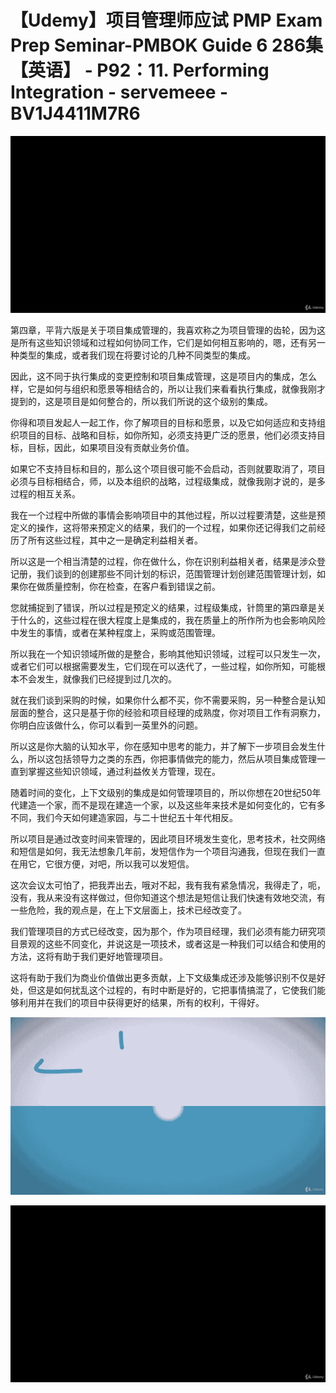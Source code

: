 # 【Udemy】项目管理师应试 PMP Exam Prep Seminar-PMBOK Guide 6  286集【英语】 - P92：11. Performing Integration - servemeee - BV1J4411M7R6

![](img/961b23fdf981cef2ab77efa5724b2717_0.png)

第四章，平背六版是关于项目集成管理的，我喜欢称之为项目管理的齿轮，因为这是所有这些知识领域和过程如何协同工作，它们是如何相互影响的，嗯，还有另一种类型的集成，或者我们现在将要讨论的几种不同类型的集成。

因此，这不同于执行集成的变更控制和项目集成管理，这是项目内的集成，怎么样，它是如何与组织和愿景等相结合的，所以让我们来看看执行集成，就像我刚才提到的，这是项目是如何整合的，所以我们所说的这个级别的集成。

你得和项目发起人一起工作，你了解项目的目标和愿景，以及它如何适应和支持组织项目的目标、战略和目标，如你所知，必须支持更广泛的愿景，他们必须支持目标，目标，因此，如果项目没有贡献业务价值。

如果它不支持目标和目的，那么这个项目很可能不会启动，否则就要取消了，项目必须与目标相结合，师，以及本组织的战略，过程级集成，就像我刚才说的，是多过程的相互关系。

我在一个过程中所做的事情会影响项目中的其他过程，所以过程要清楚，这些是预定义的操作，这将带来预定义的结果，我们的一个过程，如果你还记得我们之前经历了所有这些过程，其中之一是确定利益相关者。

所以这是一个相当清楚的过程，你在做什么，你在识别利益相关者，结果是涉众登记册，我们谈到的创建那些不同计划的标识，范围管理计划创建范围管理计划，如果你在做质量控制，你在检查，在客户看到错误之前。

您就捕捉到了错误，所以过程是预定义的结果，过程级集成，针筒里的第四章是关于什么的，这些过程在很大程度上是集成的，我在质量上的所作所为也会影响风险中发生的事情，或者在某种程度上，采购或范围管理。

所以我在一个知识领域所做的是整合，影响其他知识领域，过程可以只发生一次，或者它们可以根据需要发生，它们现在可以迭代了，一些过程，如你所知，可能根本不会发生，就像我们已经提到过几次的。

就在我们谈到采购的时候，如果你什么都不买，你不需要采购，另一种整合是认知层面的整合，这只是基于你的经验和项目经理的成熟度，你对项目工作有洞察力，你明白应该做什么，你可以看到一英里外的问题。

所以这是你大脑的认知水平，你在感知中思考的能力，并了解下一步项目会发生什么，所以这包括领导力之类的东西，你把事情做完的能力，然后从项目集成管理一直到掌握这些知识领域，通过利益攸关方管理，现在。

随着时间的变化，上下文级别的集成是如何管理项目的，所以你想在20世纪50年代建造一个家，而不是现在建造一个家，以及这些年来技术是如何变化的，它有多不同，我们今天如何建造家园，与二十世纪五十年代相反。

所以项目是通过改变时间来管理的，因此项目环境发生变化，思考技术，社交网络和短信是如何，我无法想象几年前，发短信作为一个项目沟通我，但现在我们一直在用它，它很方便，对吧，所以我可以发短信。

这次会议太可怕了，把我弄出去，哦对不起，我有我有紧急情况，我得走了，呃，没有，我从来没有这样做过，但你知道这个想法是短信让我们快速有效地交流，有一些危险，我的观点是，在上下文层面上，技术已经改变了。

我们管理项目的方式已经改变，因为那个，作为项目经理，我们必须有能力研究项目景观的这些不同变化，并说这是一项技术，或者这是一种我们可以结合和使用的方法，这将有助于我们更好地管理项目。

这将有助于我们为商业价值做出更多贡献，上下文级集成还涉及能够识别不仅是好处，但这是如何扰乱这个过程的，有时中断是好的，它把事情搞混了，它使我们能够利用并在我们的项目中获得更好的结果，所有的权利，干得好。



![](img/961b23fdf981cef2ab77efa5724b2717_2.png)

![](img/961b23fdf981cef2ab77efa5724b2717_3.png)